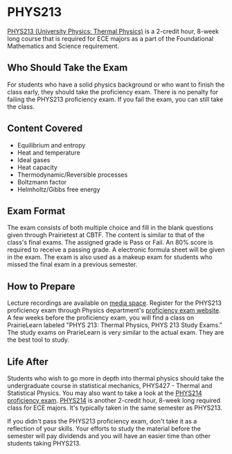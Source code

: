 # PHYS213

[PHYS213 (University Physics: Thermal Physics)](../Course%20Wiki/PHYS%20Course%20Offerings/PHYS213.md) is a 2-credit hour, 8-week long course that is required for ECE majors as a part of the Foundational Mathematics and Science requirement.

## Who Should Take the Exam

For students who have a solid physics background or who want to finish the class early, they should take the proficiency exam. There is no penalty for failing the PHYS213 proficiency exam. If you fail the exam, you can still take the class.

## Content Covered

- Equilibrium and entropy
- Heat and temperature
- Ideal gases
- Heat capacity
- Thermodynamic/Reversible processes
- Boltzmann factor
- Helmholtz/Gibbs free energy

## Exam Format

The exam consists of both multiple choice and fill in the blank questions given through Prairietest at CBTF. The content is similar to that of the class's final exams. The assigned grade is Pass or Fail. An 80% score is required to receive a passing grade. A electronic formula sheet will be given in the exam. The exam is also used as a makeup exam for students who missed the final exam in a previous semester. 

## How to Prepare

Lecture recordings are available on [media space](https://mediaspace.illinois.edu/channel/Physics+213+Summer+2020/165144651). Register for the PHYS213 proficiency exam through Physics department's [proficiency exam website](https://physics.illinois.edu/academics/courses/proficiency-exams). A few weeks before the proficiency exam, you will find a class on PrairieLearn labeled "PHYS 213: Thermal Physics, PHYS 213 Study Exams." The study exams on PrarieLearn is very similar to the actual exam. They are the best tool to study.

## Life After

Students who wish to go more in depth into thermal physics should take the undergraduate course in statistical mechanics, PHYS427 - Thermal and Statistical Physics. You may also want to take a look at the [PHYS214 proficiency exam](../Proficiency%20Exams/PHYS214.md). [PHYS214](../Course%20Wiki/PHYS%20Course%20Offerings/PHYS214.md) is another 2-credit hour, 8-week long required class for ECE majors. It's typically taken in the same semester as PHYS213. 

If you didn't pass the PHYS213 proficiency exam, don't take it as a reflection of your skills. Your efforts to study the material before the semester will pay dividends and you will have an easier time than other students taking PHYS213.
